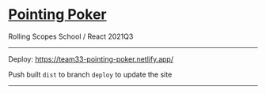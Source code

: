 # [Pointing Poker][task]

Rolling Scopes School / React 2021Q3

---

Deploy: https://team33-pointing-poker.netlify.app/

Push built `dist` to branch `deploy` to update the site

---

[task]: https://github.com/rolling-scopes-school/tasks/blob/master/tasks/react/pointing-poker.md
